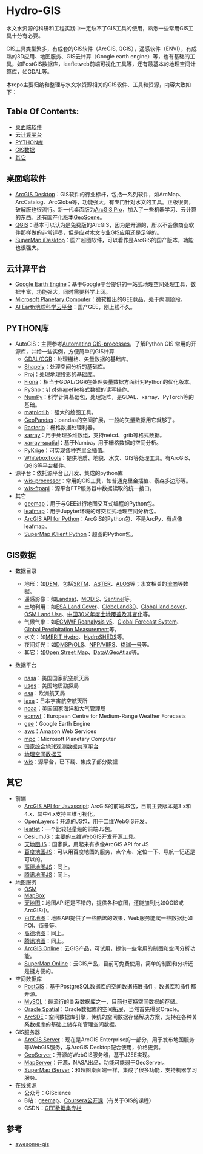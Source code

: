 # Hydro-GIS

水文水资源的科研和工程实践中一定缺不了GIS工具的使用，熟悉一些常用GIS工具十分有必要。

GIS工具类型繁多，有成套的GIS软件（ArcGIS, QGIS），遥感软件（ENVI），有成熟的3D应用、地图服务、GIS云计算（Google earth engine）等，也有基础的工具，如PostGIS数据库，leafletweb前端可视化工具等，还有最基本的地理空间计算库，如GDAL等。

本repo主要归纳和整理与水文水资源相关的GIS软件、工具和资源，内容大致如下：

## Table Of Contents:
- [桌面端软件](#桌面端软件)
- [云计算平台](#云计算平台)
- [PYTHON库](#PYTHON库)
- [GIS数据](#GIS数据)
- [其它](#其它)

## 桌面端软件
- [ArcGIS Desktop](https://www.esri.com/zh-cn/arcgis/products/arcgis-desktop/overview)：GIS软件的行业标杆，包括一系列软件，如ArcMap、ArcCatalog、ArcGlobe等，功能强大，有专门针对水文的工具。正版很贵，破解版也很流行。新一代桌面版为[ArcGIS Pro](https://www.esri.com/zh-cn/arcgis/products/arcgis-pro/overview)，加入了一些机器学习、云计算的东西。还有国产化版本[GeoScene](https://www.geoscene.cn/)。
- [QGIS](https://www.qgis.org/en/site/)：基本可以认为是免费版的ArcGIS，因为是开源的，所以不会像商业软件那样做的非常详尽，但是应对水文专业GIS应用还是足够的。
- [SuperMap iDesktop](http://support.supermap.com.cn/product/iDesktop.aspx)：国产超图软件，可以看作是ArcGIS的国产版本，功能也很强大。

## 云计算平台
- [Google Earth Engine](https://developers.google.cn/earth-engine/)：基于Google平台提供的一站式地理空间处理工具，数据丰富，功能强大，同时需要科学上网。
- [Microsoft Planetary Computer](https://planetarycomputer.microsoft.com/)：微软推出的GEE竞品，处于内测阶段。
- [AI Earth地球科学云平台](https://engine-aiearth.aliyun.com/)：国产GEE，刚上线不久。

## PYTHON库
- AutoGIS：主要参考[Automating GIS-processes](https://github.com/Automating-GIS-processes/site)，了解Python GIS 常用的开源库，并给一些实例，方便简单的GIS计算
    - [GDAL/OGR](https://gdal.org/index.html)：处理栅格、矢量数据的基础库。
    - [Shapely](https://github.com/shapely/shapely)：处理空间分析的基础库。
    - [Proj](https://proj.org/index.html)：处理地理投影的基础库。
    - [Fiona](https://github.com/Toblerity/Fiona)：相当于GDAL/GGR在处理矢量数据方面针对Python的优化版本。
    - [PyShp](https://github.com/GeospatialPython/pyshp)：针对shapefile格式数据的读写操作。
    - [NumPy](https://github.com/numpy/numpy)：科学计算基础包，处理矩阵，是GDAL、xarray、PyTorch等的基础。
    - [matplotlib](https://github.com/matplotlib/matplotlib)：强大的绘图工具。
    - [GeoPandas](https://github.com/geopandas/geopandas)：pandas的空间扩展，一般的矢量数据用它就够了。
    - [Rasterio](https://github.com/rasterio/rasterio)：栅格数据处理利器。
    - [xarray](https://github.com/pydata/xarray)：用于处理多维数组，支持netcd、grib等格式数据。
    - [xarray-spatial](https://github.com/makepath/xarray-spatial)：基于Numba，用于栅格数据的空间分析。
    - [PyKrige](https://github.com/GeoStat-Framework/PyKrige)：可实现各种克里金插值。
    - [WhiteboxTools](https://github.com/jblindsay/whitebox-tools)：提供地质、地貌、水文、GIS等处理工具。有ArcGIS、QGIS等平台插件。
- 源平台：依托源平台已开发、集成的python库
    - [wis-processor](http://124.93.160.156:18888/zhujianfeng/wis-processor)：常用的GIS工具，如普通克里金插值、泰森多边形等。
    - [wis-ftpapi](http://124.93.160.156:18888/zhujianfeng/wis-ftpapi)：源平台FTP服务器中数据读取的统一接口。
- 其它
    - [geemap](https://github.com/giswqs/geemap)：用于与GEE进行地图交互式编程的Python包。
    - [leafmap](https://github.com/giswqs/leafmap)：用于Jupyter环境的可交互式地理空间分析包。
    - [ArcGIS API for Python](https://developers.arcgis.com/python/)：ArcGIS的Python包，不是ArcPy，有点像leafmap。
    - [SuperMap iClient Python](https://iclientpy.supermap.io/)：超图的Python包。

## GIS数据
- 数据目录
    - 地形：如[DEM](https://github.com/DahnJ/Awesome-DEM)，包括[SRTM](https://www.earthdata.nasa.gov/sensors/srtm)、[ASTER](https://lpdaac.usgs.gov/products/astgtmv003/)、[ALOS](https://www.eorc.jaxa.jp/ALOS/en/dataset/aw3d30/aw3d30_e.htm)等；水文相关的[流向](http://hydro.iis.u-tokyo.ac.jp/~yamadai/MERIT_Hydro/)等数据。
    - 遥感影像：如[Landsat](https://www.usgs.gov/landsat-missions)、[MODIS](https://modis.gsfc.nasa.gov/)、[Sentinel](https://sentinel.esa.int/web/sentinel/missions/)等。
    - 土地利用：如[ESA Land Cover](http://maps.elie.ucl.ac.be/CCI/viewer/)、[GlobeLand30](http://globeland30.org/)、[Global land cover](http://data.ess.tsinghua.edu.cn/)、[OSM Land Use](https://osmlanduse.org/)、[中国30米年度土地覆盖及其变化](https://zenodo.org/record/5816591#.Y1DaIvxBxPY)等。
    - 气候气象：如[ECMWF Reanalysis v5](https://www.ecmwf.int/en/forecasts/datasets/reanalysis-datasets/era5)、[Global Forecast System](https://www.ncei.noaa.gov/products/weather-climate-models/global-forecast)、[Global Precipitation Measurement](https://gpm.nasa.gov/)等。
    - 水文：如[MERIT Hydro](http://hydro.iis.u-tokyo.ac.jp/~yamadai/MERIT_Hydro/)、[HydroSHEDS](https://www.hydrosheds.org/)等。
    - 夜间灯光：如[DMSP/OLS](https://www.ngdc.noaa.gov/eog/dmsp.html)、[NPP/VIIRS](https://www.ngdc.noaa.gov/eog/viirs/index.html)、[珞珈一号](http://59.175.109.173:8888/app/login.html)等。
    - 其它：如[Open Street Map](https://www.openstreetmap.org/)、[DataV.GeoAtlas](http://datav.aliyun.com/portal/school/atlas/)等。

- 数据平台
    - [nasa](https://www.nasa.gov/)：美国国家航空航天局
    - [usgs](https://www.usgs.gov/)：美国地质勘探局
    - [esa](https://www.esa.int/)：欧洲航天局
    - [jaxa](https://global.jaxa.jp/)：日本宇宙航空航天所
    - [noaa](https://www.noaa.gov/)：美国国家海洋和大气管理局
    - [ecmwf](https://www.ecmwf.int/)：European Centre for Medium-Range Weather Forecasts
    - [gee](https://developers.google.cn/earth-engine/datasets)：Google Earth Engine
    - [aws](https://registry.opendata.aws/)：Amazon Web Services
    - [mpc](https://planetarycomputer.microsoft.com/catalog)：Microsoft Planetary Computer
    - [国家综合地球观测数据共享平台](http://old.chinageoss.cn/dsp/home/index.jsp)
    - [地理空间数据云](http://www.gscloud.cn/)
    - [wis](http://124.93.160.156:18888/zhujianfeng/wis-data-catalog)：源平台，已下载、集成了部分数据

## 其它
- 前端
    - [ArcGIS API for Javascript](https://developers.arcgis.com/javascript/latest/): ArcGIS的前端JS包，目前主要版本是3.x和4.x，其中4.x支持三维可视化。
    - [OpenLayers](https://openlayers.org/)：开源的JS包，用于二维WebGIS开发。
    - [leaflet](https://leafletjs.com/)：一个比较轻量级的前端JS包。
    - [CesiumJS](https://cesium.com/platform/cesiumjs/)：主要的三维WebGIS开发开源工具。
    - [天地图JS](http://lbs.tianditu.gov.cn/home.html)：国家队，用起来有点像ArcGIS API for JS
    - [百度地图JS](https://lbsyun.baidu.com/index.php?title=jspopularGL)：可以用百度地图的服务，点个点、定位一下、导航一记还是可以的。
    - [高德地图JS](https://lbs.amap.com/api/jsapi-v2/summary/)：同上。
    - [腾讯地图JS](https://lbs.qq.com/)：同上。
- 地图服务
    - [OSM]()
    - [MapBox]()
    - [天地图](http://lbs.tianditu.gov.cn/home.html)：地图API还是不错的，提供各种底图，还能加到比如QGIS或ArcGIS中。
    - [百度地图](https://lbsyun.baidu.com/)：地图API提供了一些酷炫的效果，Web服务能爬一些数据比如POI、街景等。
    - [高德地图](https://lbs.amap.com/)：同上。
    - [腾讯地图](https://lbs.qq.com/)：同上。
    - [ArcGIS Online](https://www.arcgis.com)：云GIS产品，可试用，提供一些常用的制图和空间分析功能。
    - [SuperMap Online](https://www.supermapol.com/)：云GIS产品，目前可免费使用，简单的制图和分析还是挺方便的。
- 空间数据库
    - [PostGIS](https://postgis.net)：基于PostgreSQL数据库的空间数据拓展插件，数据库和插件都开源。
    - [MySQL](https://www.mysql.com/)：最流行的关系数据库之一，目前也支持空间数据的存储。
    - [Oracle Spatial](https://www.oracle.com/cn/database/spatial/)：Oracle数据库的空间拓展，当然首先得买Oracle。
    - [ArcSDE]()：空间数据库引擎，传统的空间数据存储解决方案，支持在各种关系数据库的基础上储存和管理空间数据。
- GIS服务器
    - [ArcGIS Server](https://enterprise.arcgis.com/zh-cn/server/)：现在是ArcGIS Enterprise的一部分，用于发布地图服务等WebGIS服务，与ArcGIS Desktop配合使用，价格更贵。
    - [GeoServer](https://geoserver.org/)：开源的WebGIS服务器，基于J2EE实现。
    - [MapServer](https://mapserver.org/)：开源，NASA出品，功能可能弱于GeoServer。
    - [SuperMap iServer](http://support.supermap.com.cn:8090/iserver/)：和超图桌面端一样，集成了很多功能，支持机器学习服务。
- 在线资源
    - 公众号：GIScience
    - B站：[geemap](https://space.bilibili.com/527404442)、[Coursera公开课](https://space.bilibili.com/100880105)（有关于GIS的课程）
    - CSDN：[GEE数据集专栏](https://blog.csdn.net/qq_31988139/category_11336093.html)

## 参考
- [awesome-gis](https://github.com/sshuair/awesome-gis)